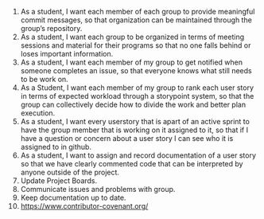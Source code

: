 1) As a student, I want each member of each group to provide meaningful commit messages, so that organization can be maintained through the group’s repository.
2) As a student, I want each group to be organized in terms of meeting sessions and material for their programs so that no one falls behind or loses important information.
3) As a student, I want each member of my group to get notified when someone completes an issue, so that everyone knows what still needs to be work on.
4) As a Student, I want each member of my group to rank each user story in terms of expected workload through a storypoint system, so that the group can collectively decide how to divide the work and better plan execution. 
5) As a student, I want every userstory that is apart of an active sprint to have the group member that is working on it assigned to it, so that if I have a question or concern about a user story I can see who it is assigned to in github.
6) As a student, I want to assign and record documentation of a user story so that we have clearly commented code that can be interpreted by anyone outside of the project.
7) Update Project Boards.
8) Communicate issues and problems with group.
9) Keep documentation up to date.
10) https://www.contributor-covenant.org/
